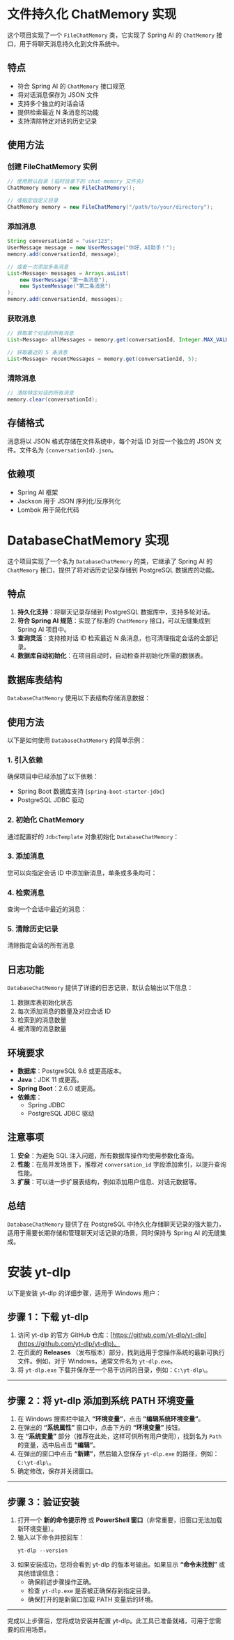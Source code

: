 # 文件持久化 ChatMemory 实现

这个项目实现了一个 `FileChatMemory` 类，它实现了 Spring AI 的 `ChatMemory` 接口，用于将聊天消息持久化到文件系统中。

## 特点

- 符合 Spring AI 的 `ChatMemory` 接口规范
- 将对话消息保存为 JSON 文件
- 支持多个独立的对话会话
- 提供检索最近 N 条消息的功能
- 支持清除特定对话的历史记录

## 使用方法

### 创建 FileChatMemory 实例

```java
// 使用默认目录 (临时目录下的 chat-memory 文件夹)
ChatMemory memory = new FileChatMemory();

// 或指定自定义目录
ChatMemory memory = new FileChatMemory("/path/to/your/directory");
```

### 添加消息

```java
String conversationId = "user123";
UserMessage message = new UserMessage("你好，AI助手！");
memory.add(conversationId, message);

// 或者一次添加多条消息
List<Message> messages = Arrays.asList(
    new UserMessage("第一条消息"),
    new SystemMessage("第二条消息")
);
memory.add(conversationId, messages);
```

### 获取消息

```java
// 获取某个对话的所有消息
List<Message> allMessages = memory.get(conversationId, Integer.MAX_VALUE);

// 获取最近的 5 条消息
List<Message> recentMessages = memory.get(conversationId, 5);
```

### 清除消息

```java
// 清除特定对话的所有消息
memory.clear(conversationId);
```

## 存储格式

消息将以 JSON 格式存储在文件系统中，每个对话 ID 对应一个独立的 JSON 文件。文件名为 `{conversationId}.json`。

## 依赖项

- Spring AI 框架
- Jackson 用于 JSON 序列化/反序列化
- Lombok 用于简化代码

# DatabaseChatMemory 实现

这个项目实现了一个名为 `DatabaseChatMemory` 的类，它继承了 Spring AI 的 `ChatMemory` 接口，提供了将对话历史记录存储到 PostgreSQL 数据库的功能。

## 特点

1. **持久化支持**：将聊天记录存储到 PostgreSQL 数据库中，支持多轮对话。
2. **符合 Spring AI 规范**：实现了标准的 `ChatMemory` 接口，可以无缝集成到 Spring AI 项目中。
3. **查询灵活**：支持按对话 ID 检索最近 N 条消息，也可清理指定会话的全部记录。
4. **数据库自动初始化**：在项目启动时，自动检查并初始化所需的数据表。

## 数据库表结构

`DatabaseChatMemory` 使用以下表结构存储消息数据：


## 使用方法

以下是如何使用 `DatabaseChatMemory` 的简单示例：

### 1. 引入依赖

确保项目中已经添加了以下依赖：

- Spring Boot 数据库支持 (`spring-boot-starter-jdbc`)
- PostgreSQL JDBC 驱动

### 2. 初始化 ChatMemory

通过配置好的 `JdbcTemplate` 对象初始化 `DatabaseChatMemory`：

### 3. 添加消息

您可以向指定会话 ID 中添加新消息，单条或多条均可：
### 4. 检索消息

查询一个会话中最近的消息：
### 5. 清除历史记录

清除指定会话的所有消息

## 日志功能

`DatabaseChatMemory` 提供了详细的日志记录，默认会输出以下信息：

1. 数据库表初始化状态
2. 每次添加消息的数量及对应会话 ID
3. 检索到的消息数量
4. 被清理的消息数量

## 环境要求

- **数据库**：PostgreSQL 9.6 或更高版本。
- **Java**：JDK 11 或更高。
- **Spring Boot**：2.6.0 或更高。
- **依赖库**：
    - Spring JDBC
    - PostgreSQL JDBC 驱动

## 注意事项

1. **安全**：为避免 SQL 注入问题，所有数据库操作均使用参数化查询。
2. **性能**：在高并发场景下，推荐对 `conversation_id` 字段添加索引，以提升查询性能。
3. **扩展**：可以进一步扩展表结构，例如添加用户信息、对话元数据等。

## 总结

`DatabaseChatMemory` 提供了在 PostgreSQL 中持久化存储聊天记录的强大能力，适用于需要长期存储和管理聊天对话记录的场景，同时保持与 Spring AI 的无缝集成。


# 安装 yt-dlp

以下是安装 yt-dlp 的详细步骤，适用于 Windows 用户：

## 步骤 1：下载 yt-dlp

1. 访问 yt-dlp 的官方 GitHub 仓库：[https://github.com/yt-dlp/yt-dlp](https://github.com/yt-dlp/yt-dlp)。
2. 在页面的 **Releases** （发布版本）部分，找到适用于您操作系统的最新可执行文件。例如，对于 Windows，通常文件名为 `yt-dlp.exe`。
3. 将 `yt-dlp.exe` 下载并保存至一个易于访问的目录，例如：`C:\yt-dlp\`。

---

## 步骤 2：将 yt-dlp 添加到系统 PATH 环境变量

1. 在 Windows 搜索栏中输入 **“环境变量”**，点击 **“编辑系统环境变量”**。
2. 在弹出的 **“系统属性”** 窗口中，点击下方的 **“环境变量”** 按钮。
3. 在 **“系统变量”** 部分（推荐在此处，这样可供所有用户使用），找到名为 `Path` 的变量，选中后点击 **“编辑”**。
4. 在弹出的窗口中点击 **“新建”**，然后输入您保存 `yt-dlp.exe` 的路径，例如：`C:\yt-dlp\`。
5. 确定修改，保存并关闭窗口。

---

## 步骤 3：验证安装

1. 打开一个 **新的命令提示符** 或 **PowerShell 窗口**（非常重要，旧窗口无法加载新环境变量）。
2. 输入以下命令并按回车：
   ```shell
   yt-dlp --version
   ```
3. 如果安装成功，您将会看到 yt-dlp 的版本号输出。如果显示 **“命令未找到”** 或其他错误信息：
   - 确保前述步骤操作正确。
   - 检查 `yt-dlp.exe` 是否被正确保存到指定目录。
   - 确保打开的是新窗口加载 PATH 变量后的环境。

---

完成以上步骤后，您将成功安装并配置 yt-dlp。此工具已准备就绪，可用于您需要的应用场景。